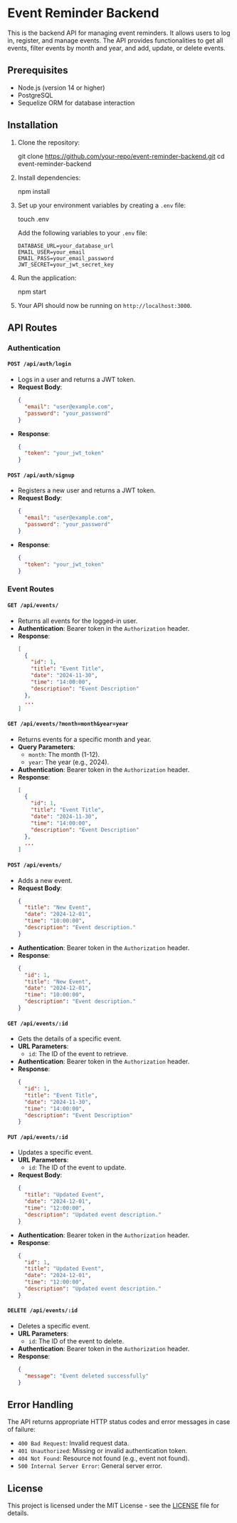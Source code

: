 
# Event Reminder Backend

This is the backend API for managing event reminders. It allows users to log in, register, and manage events. The API provides functionalities to get all events, filter events by month and year, and add, update, or delete events.

## Prerequisites

- Node.js (version 14 or higher)
- PostgreSQL
- Sequelize ORM for database interaction

## Installation

1. Clone the repository:

   git clone https://github.com/your-repo/event-reminder-backend.git
   cd event-reminder-backend

2. Install dependencies:

   npm install

3. Set up your environment variables by creating a `.env` file:

   touch .env

   Add the following variables to your `.env` file:

   ```
   DATABASE_URL=your_database_url
   EMAIL_USER=your_email
   EMAIL_PASS=your_email_password
   JWT_SECRET=your_jwt_secret_key
   ```

4. Run the application:

   npm start

5. Your API should now be running on `http://localhost:3000`.

## API Routes

### **Authentication**

#### `POST /api/auth/login`
- Logs in a user and returns a JWT token.
- **Request Body**:
  ```json
  {
    "email": "user@example.com",
    "password": "your_password"
  }
  ```
- **Response**:
  ```json
  {
    "token": "your_jwt_token"
  }
  ```

#### `POST /api/auth/signup`
- Registers a new user and returns a JWT token.
- **Request Body**:
  ```json
  {
    "email": "user@example.com",
    "password": "your_password"
  }
  ```
- **Response**:
  ```json
  {
    "token": "your_jwt_token"
  }
  ```

### **Event Routes**

#### `GET /api/events/`
- Returns all events for the logged-in user.
- **Authentication**: Bearer token in the `Authorization` header.
- **Response**:
  ```json
  [
    {
      "id": 1,
      "title": "Event Title",
      "date": "2024-11-30",
      "time": "14:00:00",
      "description": "Event Description"
    },
    ...
  ]
  ```

#### `GET /api/events/?month=month&year=year`
- Returns events for a specific month and year.
- **Query Parameters**:
  - `month`: The month (1-12).
  - `year`: The year (e.g., 2024).
- **Authentication**: Bearer token in the `Authorization` header.
- **Response**:
  ```json
  [
    {
      "id": 1,
      "title": "Event Title",
      "date": "2024-11-30",
      "time": "14:00:00",
      "description": "Event Description"
    },
    ...
  ]
  ```

#### `POST /api/events/`
- Adds a new event.
- **Request Body**:
  ```json
  {
    "title": "New Event",
    "date": "2024-12-01",
    "time": "10:00:00",
    "description": "Event description."
  }
  ```
- **Authentication**: Bearer token in the `Authorization` header.
- **Response**:
  ```json
  {
    "id": 1,
    "title": "New Event",
    "date": "2024-12-01",
    "time": "10:00:00",
    "description": "Event description."
  }
  ```

#### `GET /api/events/:id`
- Gets the details of a specific event.
- **URL Parameters**:
  - `id`: The ID of the event to retrieve.
- **Authentication**: Bearer token in the `Authorization` header.
- **Response**:
  ```json
  {
    "id": 1,
    "title": "Event Title",
    "date": "2024-11-30",
    "time": "14:00:00",
    "description": "Event Description"
  }
  ```

#### `PUT /api/events/:id`
- Updates a specific event.
- **URL Parameters**:
  - `id`: The ID of the event to update.
- **Request Body**:
  ```json
  {
    "title": "Updated Event",
    "date": "2024-12-01",
    "time": "12:00:00",
    "description": "Updated event description."
  }
  ```
- **Authentication**: Bearer token in the `Authorization` header.
- **Response**:
  ```json
  {
    "id": 1,
    "title": "Updated Event",
    "date": "2024-12-01",
    "time": "12:00:00",
    "description": "Updated event description."
  }
  ```

#### `DELETE /api/events/:id`
- Deletes a specific event.
- **URL Parameters**:
  - `id`: The ID of the event to delete.
- **Authentication**: Bearer token in the `Authorization` header.
- **Response**:
  ```json
  {
    "message": "Event deleted successfully"
  }
  ```

## Error Handling

The API returns appropriate HTTP status codes and error messages in case of failure:

- `400 Bad Request`: Invalid request data.
- `401 Unauthorized`: Missing or invalid authentication token.
- `404 Not Found`: Resource not found (e.g., event not found).
- `500 Internal Server Error`: General server error.

## License

This project is licensed under the MIT License - see the [LICENSE](LICENSE) file for details.
